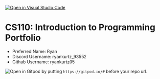 [![Open in Visual Studio Code](https://classroom.github.com/assets/open-in-vscode-718a45dd9cf7e7f842a935f5ebbe5719a5e09af4491e668f4dbf3b35d5cca122.svg)](https://classroom.github.com/online_ide?assignment_repo_id=11673720&assignment_repo_type=AssignmentRepo)
# CS110: Introduction to Programming Portfolio

- Preferred Name: Ryan
- Discord Username: ryankurtz_93552
- Github Username: ryankurtz05

![Open in Gitpod](https://gitpod.io/button/open-in-gitpod.svg) by putting `https://gitpod.io/#` before your repo url.
